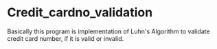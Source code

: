 # Credit_cardno_validation
Basically this program is implementation of Luhn's Algorithm to validate credit card number, if it is valid or invalid.
